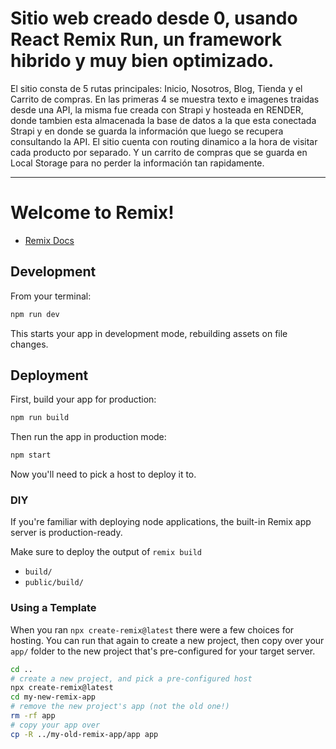 # Sitio web creado desde 0, usando React Remix Run, un framework hibrido y muy bien optimizado.
El sitio consta de 5 rutas principales: Inicio, Nosotros, Blog, Tienda y el Carrito de compras. En las primeras 4 se muestra texto e imagenes traidas desde una API, la misma fue creada con Strapi y hosteada en RENDER, donde tambien esta almacenada la base de datos a la que esta conectada Strapi y en donde se guarda la información que luego se recupera consultando la API. El sitio cuenta con routing dinamico a la hora de visitar cada producto por separado. Y un carrito de compras que se guarda en Local Storage para no perder la información tan rapidamente.

--------------------------------------------------------------------------------------------------------------------------------

# Welcome to Remix!

- [Remix Docs](https://remix.run/docs)

## Development

From your terminal:

```sh
npm run dev
```

This starts your app in development mode, rebuilding assets on file changes.

## Deployment

First, build your app for production:

```sh
npm run build
```

Then run the app in production mode:

```sh
npm start
```

Now you'll need to pick a host to deploy it to.

### DIY

If you're familiar with deploying node applications, the built-in Remix app server is production-ready.

Make sure to deploy the output of `remix build`

- `build/`
- `public/build/`

### Using a Template

When you ran `npx create-remix@latest` there were a few choices for hosting. You can run that again to create a new project, then copy over your `app/` folder to the new project that's pre-configured for your target server.

```sh
cd ..
# create a new project, and pick a pre-configured host
npx create-remix@latest
cd my-new-remix-app
# remove the new project's app (not the old one!)
rm -rf app
# copy your app over
cp -R ../my-old-remix-app/app app
```
